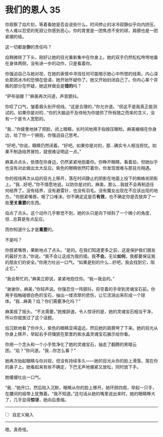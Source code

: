 # 我们的恩人 35

你观察了焰片刻，等着看她是否会说些什么。时间停止的冰冷寂静似乎向内挤压，令人难以忍受的死寂让你感到恶心。你的胃里是一团焦虑不安的球，肩膀也是一团紧绷的结。

这一切都是**你**的责任吗？

焰稍微转了下头，刚好让她的目光重新集中在你身上。她的双手仍然松松垮垮地垂在身体两侧，没有进一步的动作，只是看着你。

你强迫自己与她对视，在她的表情中寻找任何可能暗示她心中所想的线索。内心深处那团冰冷的恐惧在低语，她开始怀疑你了。她又开始封闭自己了。你内心某个背叛的部分在怀疑，她这样做会是**错的**吗？

“萨布丽娜？”麻美再次问道，声音颤抖。

你叹了口气，皱着眉头别开视线。“这是合理的，”你允许道。“但这不是我真正能测试的。如果你是对的...”你的大脑迫不及待地为你提供了所有随之而来的含义，没有一个是令人宽慰的。

“我...”你疲惫地抹了把脸，闭上眼睛，长时间地用手指按压眼睑。麻美蜷缩在你身边，给了你一个拥抱，你强迫自己思考。

“好吧，”你说，眼睛仍然闭着。“好吧。如果你是对的，那...确实令人相当担忧。如果不制造结界冒险，就很难证明这一点。”

麻美点点头，依偎在你身边，仍然紧紧地抱着你。你睁开眼睛，看着焰，但她似乎也没有对此做出太大反应。紫色的眼睛依然盯着你，你发现很难与那目光相遇。

你的视线再次从焰的目光上移开，落在时间静止的阴影在地面上投下的蜘蛛状阴影上。“我...好吧，”你不情愿地说。以防你是对的，麻美，那么...我就不会再制造任何结界了。没有结界，没有避雷针，也没有羽毛。没有魔女出现在不应该出现的地方。"你抿紧嘴唇，咽了口唾沫。你不确定这是否**有效**，也不确定你是否放弃了一些**至关重要**的东西。

焰点了点头。这个动作几乎察觉不到，她的头只是向下倾斜了一个微小的角度，但...总算是有点反应。

而你知道什么才是**重要**的。

不是吗？

你抿紧嘴唇，果断地点了点头。“是的。在我们知道更多之前，这是保护我们朋友的最好方法，”你说。“我不会让这成为我的错。我**不会**。无论**如何**，我都要保证我的朋友们的安全。”你用力吐出一口气。“如果是别的什么...好吧，我会找到它，阻止它。”

“我会帮忙的，”麻美立即说，紧紧地抱住你。“我—我会的。”

“谢谢你，麻美，”你轻声说。你强忍住一阵颤抖，将空着的手举到灵魂宝石前。你用手指触碰银白色的宝石，抽出一缕浓厚的悲伤，让它流淌出来形成一个球体。“我...麻美？焰？你们需要净化吗？”

麻美摇了摇头。“不太需要，”她推辞道。令人惊讶的是，她的灵魂宝石相当干净，所以你就放过了这个话题。

焰沉默地看了你许久，紫色的眼睛显得遥远，然后她的肩膀垮了下来。她的目光从你身上移开，举起右手将镶嵌在那里的紫水晶灵魂宝石展示给你看。

你用一个念头和一个小手势净化了她的灵魂宝石，抽走了翻腾的黑暗云团。“焰？”你问道。“我...你怎么看？”

她再次抬起眼睛与你对视，但没有持续多久——她的目光从你的脸上滑落，落在你的鼻子上。她看起来有些不确定，下巴无声地绷紧又放松，同时放下手。

她缓缓吐出一口气。

“我...”她开口，然后陷入沉默，眼睛从你的脸上移开。她环顾四周，举起一只手，在腰间的缎带上犹豫着。“我不知道。”这句话从她的嘴里说出来时，她的眼睛睁大了，几乎显得**惊讶**，她向后畏缩。

---

- [ ] 自定义输入

---

嗯。真奇怪。
